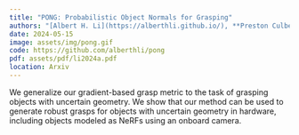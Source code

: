 ```yaml
---
title: "PONG: Probabilistic Object Normals for Grasping"
authors: "[Albert H. Li](https://alberthli.github.io/), **Preston Culbertson**, and [Aaron D. Ames](http://ames.caltech.edu/)"
date: 2024-05-15
image: assets/img/pong.gif
code: https://github.com/alberthli/pong
pdf: assets/pdf/li2024a.pdf
location: Arxiv
---
```

We generalize our gradient-based grasp metric to the task of grasping objects with uncertain geometry. We show that our method can be used to generate robust grasps for objects with uncertain geometry in hardware, including objects modeled as NeRFs using an onboard camera.